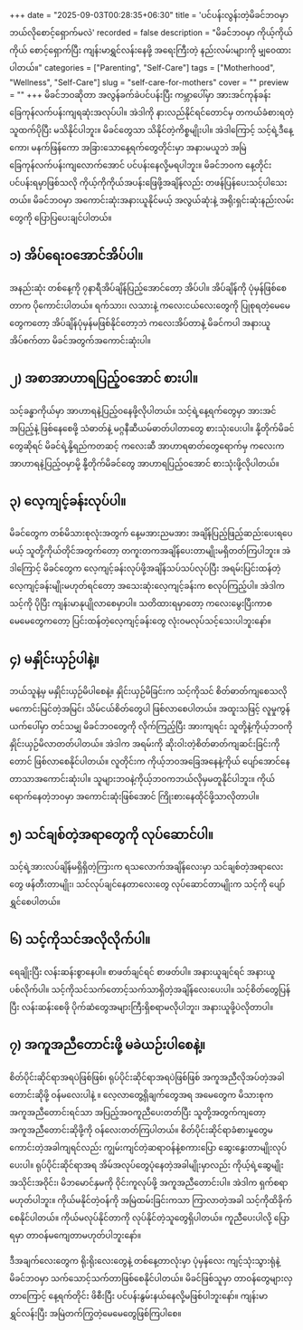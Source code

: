 +++
date = "2025-09-03T00:28:35+06:30"
title = 'ပင်ပန်းလွန်းတဲ့မိခင်ဘဝမှာ ဘယ်လိုစောင့်ရှောက်မလဲ'
recorded = false
description = "မိခင်ဘဝမှာ ကိုယ့်ကိုယ်ကိုယ် စောင့်ရှောက်ပြီး ကျန်းမာရွှင်လန်းနေဖို့ အရေးကြီးတဲ့ နည်းလမ်းများကို မျှဝေထားပါတယ်။"
categories = ["Parenting", "Self-Care"]
tags = ["Motherhood", "Wellness", "Self-Care"]
slug = "self-care-for-mothers"
cover = ""
preview = ""
+++
မိခင်ဘဝဆိုတာ အလွန်ခက်ခဲပင်ပန်းပြီး ကမ္ဘာပေါ်မှာ အားအင်ကုန်ခန်းခြေကုန်လက်ပန်းကျရဆုံးအလုပ်ပါ။ အဲဒါကို နားလည်နိုင်ရင်တောင်မှ တကယ်ခံစားရတဲ့သူထက်ပိုပြီး မသိနိုင်ပါဘူး။ မိခင်တွေသာ သိနိုင်တဲ့ကိစ္စမျိုးပါ။ အဲဒါကြောင့် သင့်ရဲ့ဒီနေ့ကော၊ မနက်ဖြန်ကော အခြားသောနေ့ရက်တွေတိုင်းမှာ အနားမယူဘဲ အမြဲခြေကုန်လက်ပန်းကျလောက်အောင် ပင်ပန်းနေလို့မရပါဘူး။ မိခင်ဘဝက နေ့တိုင်းပင်ပန်းရမှာဖြစ်သလို ကိုယ့်ကိုကိုယ်အပန်းဖြေဖို့အချိန်လည်း တဖန်ပြန်ပေးသင့်ပါသေးတယ်။ မိခင်ဘဝမှာ အကောင်းဆုံးအနားယူနိုင်မယ့် အလွယ်ဆုံးနဲ့ အရိုးရှင်းဆုံးနည်းလမ်းတွေကို ပြောပြပေးချင်ပါတယ်။ 

## ၁) အိပ်ရေးဝအောင်အိပ်ပါ။
အနည်းဆုံး တစ်နေ့ကို ၇နာရီအိပ်ချိန်ပြည့်အောင်တော့ အိပ်ပါ။ အိပ်ချိန်ကို ပုံမှန်ဖြစ်စေတာက ပိုကောင်းပါတယ်။ ရက်သား၊ လသားနဲ့ ကလေးငယ်လေးတွေကို ပြုစုရတဲ့မေမေတွေကတော့ အိပ်ချိန်ပုံမှန်မဖြစ်နိုင်တော့ဘဲ ကလေးအိပ်တာနဲ့ မိခင်ကပါ အနားယူအိပ်စက်တာ မိခင်အတွက်အကောင်းဆုံးပါ။ 

## ၂) အစာအာဟာရပြည့်ဝအောင် စားပါ။
သင့်ခန္ဓာကိုယ်မှာ အာဟာရနဲ့ပြည့်ဝနေဖို့လိုပါတယ်။ သင့်ရဲ့နေ့ရက်တွေမှာ အားအင်အပြည့်နဲ့ ဖြစ်နေစေဖို့ သံဓာတ်နဲ့ မဂ္ဂနီဆီယမ်ဓာတ်ပါတာတွေ စားသုံးပေးပါ။ နို့တိုက်မိခင်တွေဆိုရင် မိခင်ရဲ့နို့ရည်ကတဆင့် ကလေးဆီ အာဟာရဓာတ်တွေရောက်မှ ကလေးက အာဟာရနဲ့ပြည့်ဝမှာမို့ နို့်တိုက်မိခင်တွေ အာဟာရပြည့်ဝအောင် စားသုံးဖို့လိုပါတယ်။ 

## ၃) လေ့ကျင့်ခန်းလုပ်ပါ။
မိခင်တွေက တစ်မိသားစုလုံးအတွက် နေ့မအားညမအား အချိန်ပြည့်ဖြည့်ဆည်းပေးရပေမယ့် သူတို့ကိုယ်တိုင်အတွက်တော့ တကူးတကအချိန်ပေးတာမျိုးမရှိတတ်ကြပါဘူး။ အဲဒါကြောင့် မိခင်တွေက လေ့ကျင့်ခန်းလုပ်ဖို့အချိန်သပ်သပ်လုပ်ပြီး အရမ်းပြင်းထန်တဲ့လေ့ကျင့်ခန်းမျိုးမဟုတ်ရင်တော့ အသေးဆုံးလေ့ကျင့်ခန်းက စလုပ်ကြည့်ပါ။ အဲဒါက သင့်ကို ပိုပြီး ကျန်းမာနုပျိုလာစေမှာပါ။ သတိထားရမှာတော့ ကလေးမွေးပြီးကာစ မေမေတွေကတော့ ပြင်းထန်တဲ့လေ့ကျင့်ခန်းတွေ လုံးဝမလုပ်သင့်သေးပါဘူးနော်။ 

## ၄) မနှိုင်းယှဉ်ပါနဲ့။
ဘယ်သူနဲ့မှ မနှိုင်းယှဉ်မိပါစေနဲ့။ နှိုင်းယှဉ်မိခြင်းက သင့်ကိုသင် စိတ်ဓာတ်ကျစေသလို မကောင်းမြင်တဲ့အမြင်၊ သိမ်ငယ်စိတ်တွေပါ ဖြစ်လာစေပါတယ်။ အထူးသဖြင့် လူမှုကွန်ယက်ပေါ်မှာ တင်သမျှ မိခင်ဘဝတွေကို လိုက်ကြည့်ပြီး အားကျရင်း သူတို့နဲ့ကိုယ့်ဘဝကိုနှိုင်းယှဉ်မိလာတတ်ပါတယ်။ အဲဒါက အရမ်းကို ဆိုးဝါးတဲ့စိတ်ဓာတ်ကျဆင်းခြင်းကိုတောင် ဖြစ်လာစေနိုင်ပါတယ်။ လူတိုင်းက ကိုယ့်ဘဝအခြေအနေနဲ့ကိုယ် ပျော်အောင်နေတာသာအကောင်းဆုံးပါ။ သူများဘဝနဲ့ကိုယ့်ဘဝကဘယ်လိုမှမတူနိုင်ပါဘူး။ ကိုယ်ရောက်နေတဲ့ဘဝမှာ အကောင်းဆုံးဖြစ်အောင် ကြိုးစားနေထိုင်ဖို့သာလိုတာပါ။ 

## ၅) သင်ချစ်တဲ့အရာတွေကို လုပ်ဆောင်ပါ။
သင့်ရဲ့အားလပ်ချိန်မရှိရှိတဲ့ကြားက ရသလောက်အချိန်လေးမှာ သင်ချစ်တဲ့အရာလေးတွေ ဖန်တီးတာမျိုး၊ သင်လုပ်ချင်နေတာလေးတွေ လုပ်ဆောင်တာမျိုးက သင့်ကို ပျော်ရွှင်စေပါတယ်။ 

## ၆) သင့်ကိုသင်အလိုလိုက်ပါ။
ရေချိုးပြီး လန်းဆန်းစွာနေပါ။ စာဖတ်ချင်ရင် စာဖတ်ပါ။ အနားယူချင်ရင် အနားယူပစ်လိုက်ပါ။ သင့်ကိုသင်သက်တောင့်သက်သာရှိတဲ့အချိန်လေးပေးပါ။ သင့်စိတ်တွေပြန်ပြီး လန်းဆန်းစေဖို ပိုက်ဆံတွေအများကြီးရှိစရာမလိုပါဘူး၊ အနားယူဖို့ပဲလိုတာပါ။ 

## ၇) အကူအညီတောင်းဖို့ မခဲယဉ်းပါစေနဲ့။
စိတ်ပိုင်းဆိုင်ရာအရပဲဖြစ်ဖြစ်၊ ရုပ်ပိုင်းဆိုင်ရာအရပဲဖြစ်ဖြစ် အကူအညီလိုအပ်တဲ့အခါ တောင်းဆိုဖို့ ဝန်မလေးပါနဲ့ ။ လေ့လာတွေ့ရှိချက်တွေအရ အမေတွေက မိသားစုကအကူအညီတောင်းရင်သာ အပြည့်အဝကူညီပေးတတ်ပြီး သူတို့အတွက်ကျတော့ အကူအညီတောင်းဆိုဖို့ကို ဝန်လေးတတ်ကြပါတယ်။ စိတ်ပိုင်းဆိုင်ရာခံစားမှုတွေမကောင်းတဲ့အခါကျရင်လည်း ကျွမ်းကျင်တဲ့ဆရာဝန်နဲ့စကားပြော ဆွေးနွေးတာမျိုးလုပ်ပေးပါ။ ရုပ်ပိုင်းဆိုင်ရာအရ အိမ်အလုပ်တွေပုံနေတဲ့အခါမျိုးမှာလည်း ကိုယ့်ရဲ့ဆွေမျိုးအသိုင်းအဝိုင်း၊ မိဘမောင်နှမကို ဝိုင်းကူလုပ်ဖို့ အကူအညီတောင်းပါ။ အဲဒါက ရှက်စရာမဟုတ်ပါဘူး။ ကိုယ်မနိုင်တဲ့ဝန်ကို အမြဲထမ်းခြင်းကသာ ကြာလာတဲ့အခါ သင့်ကိုထိခိုက်စေနိုင်ပါတယ်။ ကိုယ်မလုပ်နိုင်တာကို လုပ်နိုင်တဲ့သူတွေရှိပါတယ်။ ကူညီပေးပါလို့ ပြောရမှာ တာဝန်မကျေတာမဟုတ်ပါဘူးနော်။

ဒီအချက်လေးတွေက ရိုးရိုးလေးတွေနဲ့ တစ်နေ့တာလုံးမှာ ပုံမှန်လေး ကျင့်သုံးသွားရုံနဲ့ မိခင်ဘဝမှာ သက်သောင့်သက်တာဖြစ်စေနိုင်ပါတယ်။ မိခင်ဖြစ်သူမှာ တာဝန်တွေများလှတာကြောင့် နေ့ရက်တိုင်း ဖိစီးပြီး ပင်ပန်းနွမ်းနယ်နေလို့မဖြစ်ပါဘူးနော်။ ကျန်းမာရွှင်လန်းပြီး အမြဲတက်ကြွတဲ့မေမေတွေဖြစ်ကြပါစေ။